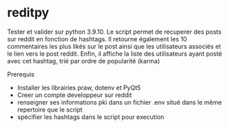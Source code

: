 # reditpy

Tester et valider sur python 3.9.10. 
Le script permet de recuperer des posts sur reddit en fonction de hashtags. Il retourne également les 10 commentaires les plus likés sur le post ainsi que les utilisateurs associés et le lien vers le post reddit. 
Enfin, il affiche la liste des utilisateurs ayant posté avec cet hashtag, trié par ordre de popularité (karma)

Prerequis 
 - Installer les librairies praw, dotenv et  PyQt5
 - Creer un compte developpeur sur reddit
 - renseigner ses informations pki dans un fichier .env situé dans le même repertoire que le script
 - spécifier les hashtags dans le script pour execution 

